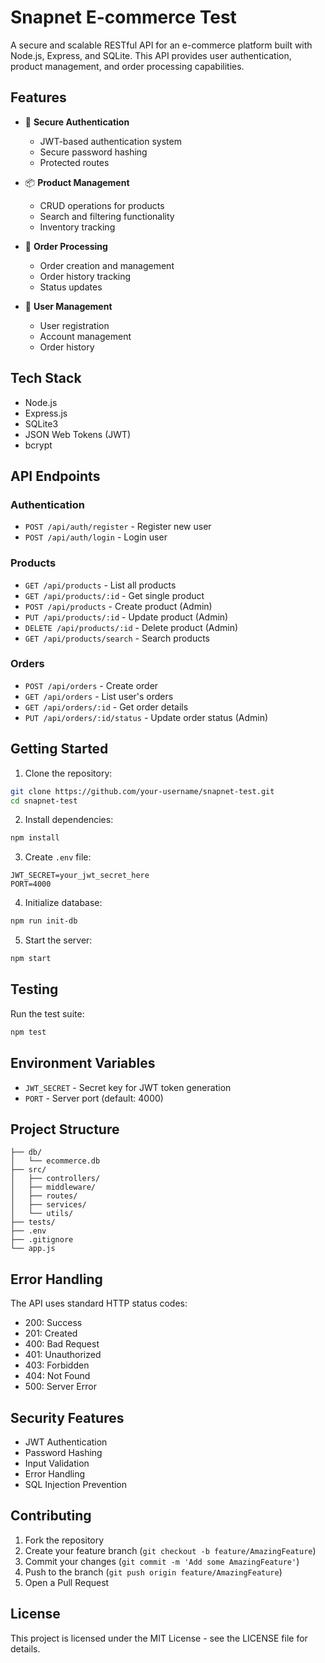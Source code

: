 # Snapnet E-commerce Test

A secure and scalable RESTful API for an e-commerce platform built with Node.js, Express, and SQLite. This API provides user authentication, product management, and order processing capabilities.

## Features

- 🔐 **Secure Authentication**
  - JWT-based authentication system
  - Secure password hashing
  - Protected routes

- 📦 **Product Management**
  - CRUD operations for products
  - Search and filtering functionality
  - Inventory tracking

- 🛒 **Order Processing**
  - Order creation and management
  - Order history tracking
  - Status updates

- 👤 **User Management**
  - User registration
  - Account management
  - Order history

## Tech Stack

- Node.js
- Express.js
- SQLite3
- JSON Web Tokens (JWT)
- bcrypt

## API Endpoints

### Authentication
- `POST /api/auth/register` - Register new user
- `POST /api/auth/login` - Login user

### Products
- `GET /api/products` - List all products
- `GET /api/products/:id` - Get single product
- `POST /api/products` - Create product (Admin)
- `PUT /api/products/:id` - Update product (Admin)
- `DELETE /api/products/:id` - Delete product (Admin)
- `GET /api/products/search` - Search products

### Orders
- `POST /api/orders` - Create order
- `GET /api/orders` - List user's orders
- `GET /api/orders/:id` - Get order details
- `PUT /api/orders/:id/status` - Update order status (Admin)

## Getting Started

1. Clone the repository:
```bash
git clone https://github.com/your-username/snapnet-test.git
cd snapnet-test
```

2. Install dependencies:
```bash
npm install
```

3. Create `.env` file:
```env
JWT_SECRET=your_jwt_secret_here
PORT=4000
```

4. Initialize database:
```bash
npm run init-db
```

5. Start the server:
```bash
npm start
```

## Testing

Run the test suite:
```bash
npm test
```

## Environment Variables

- `JWT_SECRET` - Secret key for JWT token generation
- `PORT` - Server port (default: 4000)

## Project Structure

```
├── db/
│   └── ecommerce.db
├── src/
│   ├── controllers/
│   ├── middleware/
│   ├── routes/
│   ├── services/
│   └── utils/
├── tests/
├── .env
├── .gitignore
└── app.js
```

## Error Handling

The API uses standard HTTP status codes:
- 200: Success
- 201: Created
- 400: Bad Request
- 401: Unauthorized
- 403: Forbidden
- 404: Not Found
- 500: Server Error

## Security Features

- JWT Authentication
- Password Hashing
- Input Validation
- Error Handling
- SQL Injection Prevention

## Contributing

1. Fork the repository
2. Create your feature branch (`git checkout -b feature/AmazingFeature`)
3. Commit your changes (`git commit -m 'Add some AmazingFeature'`)
4. Push to the branch (`git push origin feature/AmazingFeature`)
5. Open a Pull Request

## License

This project is licensed under the MIT License - see the LICENSE file for details.
